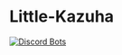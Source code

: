 # Little-Kazuha
[![Discord Bots](https://top.gg/api/widget/967099916436516876.svg)](https://top.gg/bot/967099916436516876)
